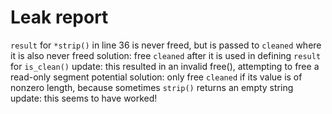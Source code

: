 # Leak report


`result` for `*strip()` in line 36 is never freed, but is passed to `cleaned` where it is also never freed
solution: free `cleaned` after it is used in defining `result` for `is_clean()`
update: this resulted in an invalid free(), attempting to free a read-only segment
potential solution: only free `cleaned` if its value is of nonzero length, because sometimes `strip()` returns an empty string
update: this seems to have worked!